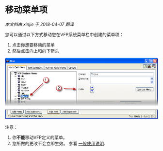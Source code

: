 移动菜单项
===
_本文档由 xinjie 于 2018-04-07 翻译_

您可以通过以下方式移动您在VFP系统菜单栏中创建的菜单项：
1. 点击你想要移动的菜单
1. 然后点击向上和向下箭头

![](Images/Thor_MoveMenuPads.png)

注意：

1. 你**不能**移动VFP定义的菜单。
1. 您所做的更改不会立即生效。 参看 [一般使用说明](Thor_form_usage_notes.md).
